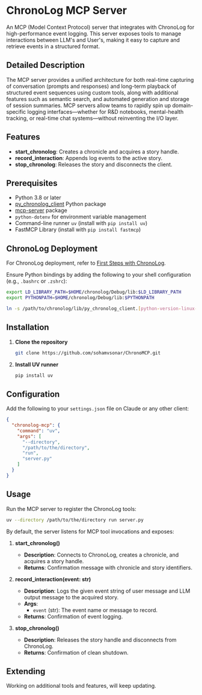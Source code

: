 # ChronoLog MCP Server

An MCP (Model Context Protocol) server that integrates with ChronoLog for high-performance event logging. This server exposes tools to manage interactions between LLM's and User's, making it easy to capture and retrieve events in a structured format.

## Detailed Description

The MCP server provides a unified architecture for both real-time capturing of conversation (prompts and responses) and long-term playback of structured event sequences using custom tools, along with additional features such as semantic search, and automated generation and storage of session summaries.
MCP servers allow teams to rapidly spin up domain-specific logging interfaces—whether for  R&D notebooks, mental-health tracking, or real-time chat systems—without reinventing the I/O layer.

## Features

- **start_chronolog**: Creates a chronicle and acquires a story handle.
- **record_interaction**: Appends log events to the active story.
- **stop_chronolog**: Releases the story and disconnects the client.

## Prerequisites

- Python 3.8 or later
- [py_chronolog_client](https://github.com/grc-iit/ChronoLog) Python package
- [mcp-server](https://github.com/sohamvsonar/chronoMCP) package
- `python-dotenv` for environment variable management
- Command-line runner `uv` (install with `pip install uv`)
- FastMCP Library (install with `pip install fastmcp`)

## ChronoLog Deployment

For ChronoLog deployment, refer to [First Steps with ChronoLog](https://github.com/grc-iit/ChronoLog/wiki/Tutorial-1:-First-Steps-with-ChronoLog).

Ensure Python bindings by adding the following to your shell configuration (e.g., `.bashrc` or `.zshrc`):

```bash
export LD_LIBRARY_PATH=$HOME/chronolog/Debug/lib:$LD_LIBRARY_PATH
export PYTHONPATH=$HOME/chronolog/Debug/lib:$PYTHONPATH

ln -s /path/to/chronolog/lib/py_chronolog_client.[python-version-linux-version].so /path/to/chronolog/lib/py_chronolog_client.so
```

## Installation

1. **Clone the repository**
   ```bash
   git clone https://github.com/sohamvsonar/ChronoMCP.git
   ```

2. **Install UV runner**
   ```bash
   pip install uv
   ```

## Configuration

Add the following to your `settings.json` file on Claude or any other client:

```json
{
  "chronolog-mcp": {
    "command": "uv",
    "args": [
      "--directory",
      "/path/to/the/directory",
      "run",
      "server.py"
    ]
  }
}
```

## Usage

Run the MCP server to register the ChronoLog tools:

```bash
uv --directory /path/to/the/directory run server.py
```

By default, the server listens for MCP tool invocations and exposes:

1. **start_chronolog()**
   - **Description**: Connects to ChronoLog, creates a chronicle, and acquires a story handle.
   - **Returns**: Confirmation message with chronicle and story identifiers.

2. **record_interaction(event: str)**
   - **Description**: Logs the given event string of user message and LLM output message to the acquired story.
   - **Args**:
     - `event` (str): The event name or message to record.
   - **Returns**: Confirmation of event logging.

3. **stop_chronolog()**
   - **Description**: Releases the story handle and disconnects from ChronoLog.
   - **Returns**: Confirmation of clean shutdown.

## Extending

Working on additional tools and features, will keep updating.



